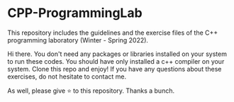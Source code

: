 # CPP-ProgrammingLab
This repository includes the guidelines and the exercise files of the C++ programming laboratory (Winter - Spring 2022).

Hi there. 
You don't need any packages or libraries installed on your system to run these codes. You should have only installed a c++ compiler on your system.
Clone this repo and enjoy!
If you have any questions about these exercises, do not hesitate to contact me.

As well, please give ⭐ to this repository. Thanks a bunch.

